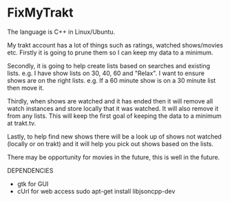 # FixMyTrakt
The language is C++ in Linux/Ubuntu.

My trakt account has a lot of things such as ratings, watched shows/movies etc. Firstly it is going to prune them so I can keep my data to a minimum.

Secondly, it is going to help create lists based on searches and existing lists. e.g. I have show lists on 30, 40, 60 and "Relax". I want to ensure shows are on the right lists. e.g. If a 60 minute show is on a 30 minute list then move it.

Thirdly, when shows are watched and it has ended then it will remove all watch instances and store locally that it was watched. It will also remove it from any lists. This will keep the first goal of keeping the data to a minimum at trakt.tv. 

Lastly, to help find new shows there will be a look up of shows not watched (locally or on trakt) and it will help you pick out shows based on the lists.

There may be opportunity for movies in the future, this is well in the future.

DEPENDENCIES
- gtk for GUI
- cUrl for web access
sudo apt-get install libjsoncpp-dev
